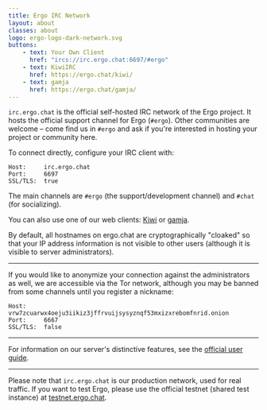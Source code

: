 ```yaml
---
title: Ergo IRC Network
layout: about
classes: about
logo: ergo-logo-dark-network.svg
buttons:
    - text: Your Own Client
      href: "ircs://irc.ergo.chat:6697/#ergo"
    - text: KiwiIRC
      href: https://ergo.chat/kiwi/
    - text: gamja
      href: https://ergo.chat/gamja/
---
```

`irc.ergo.chat` is the official self-hosted IRC network of the Ergo project. It hosts the official support channel for Ergo (`#ergo`). Other communities are welcome – come find us in `#ergo` and ask if you're interested in hosting your project or community here.

To connect directly, configure your IRC client with:

```
Host:     irc.ergo.chat
Port:     6697
SSL/TLS:  true
```

The main channels are `#ergo` (the support/development channel) and `#chat` (for socializing).

You can also use one of our web clients: [Kiwi](https://ergo.chat/kiwi/) or [gamja](https://ergo.chat/gamja/).

By default, all hostnames on ergo.chat are cryptographically "cloaked" so that your IP address information is not visible to other users (although it is visible to server administrators).

-----

If you would like to anonymize your connection against the administrators as well, we are accessible via the Tor network, although you may be banned from some channels until you register a nickname:

```
Host:     vrw7zcuarwx4oeju3iikiz3jffrvuijsysyznqf53mxizxrebomfnrid.onion
Port:     6667
SSL/TLS:  false
```

-----

For information on our server's distinctive features, see the [official user guide](https://github.com/ergochat/ergo/blob/stable/docs/USERGUIDE.md).

-----

Please note that `irc.ergo.chat` is our production network, used for real traffic. If you want to test Ergo, please use the official testnet (shared test instance) at [testnet.ergo.chat](https://testnet.ergo.chat).
